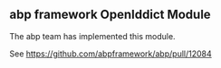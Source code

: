 ## abp framework OpenIddict Module

The abp team has implemented this module.

See https://github.com/abpframework/abp/pull/12084
